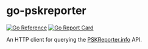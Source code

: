 # go-pskreporter

[![Go Reference](https://pkg.go.dev/badge/github.com/jasonhancock/go-pskreporter.svg)](https://pkg.go.dev/github.com/jasonhancock/go-pskreporter)
[![Go Report Card](https://goreportcard.com/badge/github.com/jasonhancock/go-pskreporter)](https://goreportcard.com/report/github.com/jasonhancock/go-pskreporter)

An HTTP client for querying the [PSKReporter.info](https://pskreporter.info) API.
